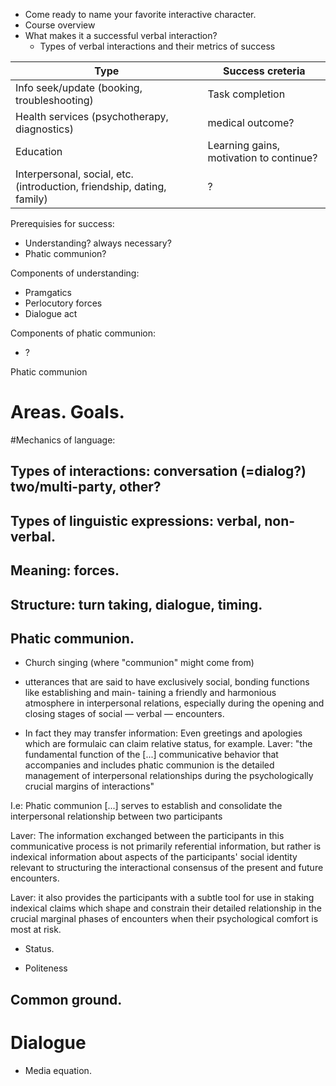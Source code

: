 - Come ready to name your favorite interactive character.
- Course overview
- What makes it a successful verbal interaction?
  * Types of verbal interactions and their metrics of success


| Type                  | Success creteria       |
| --------------------- | -------------------    |
| Info seek/update (booking, troubleshooting)      | Task completion        |
| Health services (psychotherapy, diagnostics)   |  medical outcome? |
| Education | Learning gains, motivation to continue? |
| Interpersonal, social, etc. (introduction, friendship, dating, family) |  ?  |



Prerequisies for success:

- Understanding? always necessary?
- Phatic communion?

Components of understanding:
- Pramgatics
- Perlocutory forces
- Dialogue act

Components of phatic communion:
- ?



Phatic communion

# Areas. Goals. 

#Mechanics of language:

## Types of interactions: conversation (=dialog?) two/multi-party, other?

## Types of linguistic expressions: verbal, non-verbal.

## Meaning: forces.

## Structure: turn taking, dialogue, timing.

## Phatic communion.

- Church singing (where "communion" might come from)

- utterances that are said to have exclusively social, bonding functions like establishing and main- taining a friendly and harmonious atmosphere in interpersonal relations, especially during the opening and closing stages of social — verbal — encounters. 

- In fact they may transfer information: Even greetings and apologies which are formulaic can claim relative status, for example. Laver: "the fundamental function of the [...] communicative behavior that accompanies and includes phatic communion is the detailed management of interpersonal relationships during the psychologically crucial margins of interactions"

I.e: Phatic communion [...] serves to establish and consolidate the interpersonal relationship between two participants 

Laver: The information exchanged between the participants in this communicative process is not primarily referential information, but rather is indexical information about aspects of the participants' social identity relevant to structuring the interactional consensus of the present and future encounters. 

Laver: it also provides the participants with a subtle tool for use in staking indexical claims which shape and constrain their detailed relationship in the crucial marginal phases of encounters when their psychological comfort is most at risk.


- Status.
 
- Politeness

## Common ground.


# Dialogue


* Media equation.